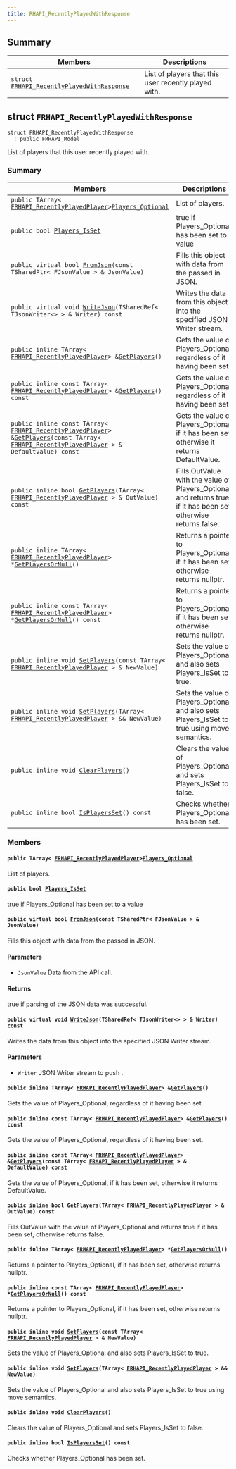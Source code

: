 ```yaml
---
title: RHAPI_RecentlyPlayedWithResponse
---
```


## Summary

 Members                        | Descriptions                                
--------------------------------|---------------------------------------------
`struct `[`FRHAPI_RecentlyPlayedWithResponse`](#structFRHAPI__RecentlyPlayedWithResponse) | List of players that this user recently played with.

## struct `FRHAPI_RecentlyPlayedWithResponse` <a id="structFRHAPI__RecentlyPlayedWithResponse"></a>

```
struct FRHAPI_RecentlyPlayedWithResponse
  : public FRHAPI_Model
```

List of players that this user recently played with.

### Summary

 Members                        | Descriptions                                
--------------------------------|---------------------------------------------
`public TArray< `[`FRHAPI_RecentlyPlayedPlayer`](RHAPI_RecentlyPlayedPlayer.md#structFRHAPI__RecentlyPlayedPlayer)` > `[`Players_Optional`](#structFRHAPI__RecentlyPlayedWithResponse_1a58c6727b0a88fd238f08b3f475f52e6c) | List of players.
`public bool `[`Players_IsSet`](#structFRHAPI__RecentlyPlayedWithResponse_1af122b7674609b13a0edf25d99f33fdfe) | true if Players_Optional has been set to a value
`public virtual bool `[`FromJson`](#structFRHAPI__RecentlyPlayedWithResponse_1afb7e8e3317e3cf92f993d1cd5139a271)`(const TSharedPtr< FJsonValue > & JsonValue)` | Fills this object with data from the passed in JSON.
`public virtual void `[`WriteJson`](#structFRHAPI__RecentlyPlayedWithResponse_1a1b8e33f7a9984045ababddbf7f9cfb8e)`(TSharedRef< TJsonWriter<> > & Writer) const` | Writes the data from this object into the specified JSON Writer stream.
`public inline TArray< `[`FRHAPI_RecentlyPlayedPlayer`](RHAPI_RecentlyPlayedPlayer.md#structFRHAPI__RecentlyPlayedPlayer)` > & `[`GetPlayers`](#structFRHAPI__RecentlyPlayedWithResponse_1ac1f97891445fd4b729c1df2df97a103d)`()` | Gets the value of Players_Optional, regardless of it having been set.
`public inline const TArray< `[`FRHAPI_RecentlyPlayedPlayer`](RHAPI_RecentlyPlayedPlayer.md#structFRHAPI__RecentlyPlayedPlayer)` > & `[`GetPlayers`](#structFRHAPI__RecentlyPlayedWithResponse_1a3f4301a5c517e7a4218e1099078b7f64)`() const` | Gets the value of Players_Optional, regardless of it having been set.
`public inline const TArray< `[`FRHAPI_RecentlyPlayedPlayer`](RHAPI_RecentlyPlayedPlayer.md#structFRHAPI__RecentlyPlayedPlayer)` > & `[`GetPlayers`](#structFRHAPI__RecentlyPlayedWithResponse_1ade825e5816ac582cd78aef9cdffe8781)`(const TArray< `[`FRHAPI_RecentlyPlayedPlayer`](RHAPI_RecentlyPlayedPlayer.md#structFRHAPI__RecentlyPlayedPlayer)` > & DefaultValue) const` | Gets the value of Players_Optional, if it has been set, otherwise it returns DefaultValue.
`public inline bool `[`GetPlayers`](#structFRHAPI__RecentlyPlayedWithResponse_1a8e877384640317b5bcf283f6fbd34267)`(TArray< `[`FRHAPI_RecentlyPlayedPlayer`](RHAPI_RecentlyPlayedPlayer.md#structFRHAPI__RecentlyPlayedPlayer)` > & OutValue) const` | Fills OutValue with the value of Players_Optional and returns true if it has been set, otherwise returns false.
`public inline TArray< `[`FRHAPI_RecentlyPlayedPlayer`](RHAPI_RecentlyPlayedPlayer.md#structFRHAPI__RecentlyPlayedPlayer)` > * `[`GetPlayersOrNull`](#structFRHAPI__RecentlyPlayedWithResponse_1a4799304499d14719f858d2261b6b109a)`()` | Returns a pointer to Players_Optional, if it has been set, otherwise returns nullptr.
`public inline const TArray< `[`FRHAPI_RecentlyPlayedPlayer`](RHAPI_RecentlyPlayedPlayer.md#structFRHAPI__RecentlyPlayedPlayer)` > * `[`GetPlayersOrNull`](#structFRHAPI__RecentlyPlayedWithResponse_1a8c91f7cdf7b7bc9a797d3ee513aa1525)`() const` | Returns a pointer to Players_Optional, if it has been set, otherwise returns nullptr.
`public inline void `[`SetPlayers`](#structFRHAPI__RecentlyPlayedWithResponse_1aa7ede4bfb8dbe8219bee42e97ec778e6)`(const TArray< `[`FRHAPI_RecentlyPlayedPlayer`](RHAPI_RecentlyPlayedPlayer.md#structFRHAPI__RecentlyPlayedPlayer)` > & NewValue)` | Sets the value of Players_Optional and also sets Players_IsSet to true.
`public inline void `[`SetPlayers`](#structFRHAPI__RecentlyPlayedWithResponse_1a0afb4683d838f22a9e1aebf94c6491df)`(TArray< `[`FRHAPI_RecentlyPlayedPlayer`](RHAPI_RecentlyPlayedPlayer.md#structFRHAPI__RecentlyPlayedPlayer)` > && NewValue)` | Sets the value of Players_Optional and also sets Players_IsSet to true using move semantics.
`public inline void `[`ClearPlayers`](#structFRHAPI__RecentlyPlayedWithResponse_1ad7afce42fd45f94a1964e169d9be6bab)`()` | Clears the value of Players_Optional and sets Players_IsSet to false.
`public inline bool `[`IsPlayersSet`](#structFRHAPI__RecentlyPlayedWithResponse_1a9df821236934272227ac67aa59b4eae4)`() const` | Checks whether Players_Optional has been set.

### Members

#### `public TArray< `[`FRHAPI_RecentlyPlayedPlayer`](RHAPI_RecentlyPlayedPlayer.md#structFRHAPI__RecentlyPlayedPlayer)` > `[`Players_Optional`](#structFRHAPI__RecentlyPlayedWithResponse_1a58c6727b0a88fd238f08b3f475f52e6c) <a id="structFRHAPI__RecentlyPlayedWithResponse_1a58c6727b0a88fd238f08b3f475f52e6c"></a>

List of players.

#### `public bool `[`Players_IsSet`](#structFRHAPI__RecentlyPlayedWithResponse_1af122b7674609b13a0edf25d99f33fdfe) <a id="structFRHAPI__RecentlyPlayedWithResponse_1af122b7674609b13a0edf25d99f33fdfe"></a>

true if Players_Optional has been set to a value

#### `public virtual bool `[`FromJson`](#structFRHAPI__RecentlyPlayedWithResponse_1afb7e8e3317e3cf92f993d1cd5139a271)`(const TSharedPtr< FJsonValue > & JsonValue)` <a id="structFRHAPI__RecentlyPlayedWithResponse_1afb7e8e3317e3cf92f993d1cd5139a271"></a>

Fills this object with data from the passed in JSON.

#### Parameters
* `JsonValue` Data from the API call.

#### Returns
true if parsing of the JSON data was successful.

#### `public virtual void `[`WriteJson`](#structFRHAPI__RecentlyPlayedWithResponse_1a1b8e33f7a9984045ababddbf7f9cfb8e)`(TSharedRef< TJsonWriter<> > & Writer) const` <a id="structFRHAPI__RecentlyPlayedWithResponse_1a1b8e33f7a9984045ababddbf7f9cfb8e"></a>

Writes the data from this object into the specified JSON Writer stream.

#### Parameters
* `Writer` JSON Writer stream to push .

#### `public inline TArray< `[`FRHAPI_RecentlyPlayedPlayer`](RHAPI_RecentlyPlayedPlayer.md#structFRHAPI__RecentlyPlayedPlayer)` > & `[`GetPlayers`](#structFRHAPI__RecentlyPlayedWithResponse_1ac1f97891445fd4b729c1df2df97a103d)`()` <a id="structFRHAPI__RecentlyPlayedWithResponse_1ac1f97891445fd4b729c1df2df97a103d"></a>

Gets the value of Players_Optional, regardless of it having been set.

#### `public inline const TArray< `[`FRHAPI_RecentlyPlayedPlayer`](RHAPI_RecentlyPlayedPlayer.md#structFRHAPI__RecentlyPlayedPlayer)` > & `[`GetPlayers`](#structFRHAPI__RecentlyPlayedWithResponse_1a3f4301a5c517e7a4218e1099078b7f64)`() const` <a id="structFRHAPI__RecentlyPlayedWithResponse_1a3f4301a5c517e7a4218e1099078b7f64"></a>

Gets the value of Players_Optional, regardless of it having been set.

#### `public inline const TArray< `[`FRHAPI_RecentlyPlayedPlayer`](RHAPI_RecentlyPlayedPlayer.md#structFRHAPI__RecentlyPlayedPlayer)` > & `[`GetPlayers`](#structFRHAPI__RecentlyPlayedWithResponse_1ade825e5816ac582cd78aef9cdffe8781)`(const TArray< `[`FRHAPI_RecentlyPlayedPlayer`](RHAPI_RecentlyPlayedPlayer.md#structFRHAPI__RecentlyPlayedPlayer)` > & DefaultValue) const` <a id="structFRHAPI__RecentlyPlayedWithResponse_1ade825e5816ac582cd78aef9cdffe8781"></a>

Gets the value of Players_Optional, if it has been set, otherwise it returns DefaultValue.

#### `public inline bool `[`GetPlayers`](#structFRHAPI__RecentlyPlayedWithResponse_1a8e877384640317b5bcf283f6fbd34267)`(TArray< `[`FRHAPI_RecentlyPlayedPlayer`](RHAPI_RecentlyPlayedPlayer.md#structFRHAPI__RecentlyPlayedPlayer)` > & OutValue) const` <a id="structFRHAPI__RecentlyPlayedWithResponse_1a8e877384640317b5bcf283f6fbd34267"></a>

Fills OutValue with the value of Players_Optional and returns true if it has been set, otherwise returns false.

#### `public inline TArray< `[`FRHAPI_RecentlyPlayedPlayer`](RHAPI_RecentlyPlayedPlayer.md#structFRHAPI__RecentlyPlayedPlayer)` > * `[`GetPlayersOrNull`](#structFRHAPI__RecentlyPlayedWithResponse_1a4799304499d14719f858d2261b6b109a)`()` <a id="structFRHAPI__RecentlyPlayedWithResponse_1a4799304499d14719f858d2261b6b109a"></a>

Returns a pointer to Players_Optional, if it has been set, otherwise returns nullptr.

#### `public inline const TArray< `[`FRHAPI_RecentlyPlayedPlayer`](RHAPI_RecentlyPlayedPlayer.md#structFRHAPI__RecentlyPlayedPlayer)` > * `[`GetPlayersOrNull`](#structFRHAPI__RecentlyPlayedWithResponse_1a8c91f7cdf7b7bc9a797d3ee513aa1525)`() const` <a id="structFRHAPI__RecentlyPlayedWithResponse_1a8c91f7cdf7b7bc9a797d3ee513aa1525"></a>

Returns a pointer to Players_Optional, if it has been set, otherwise returns nullptr.

#### `public inline void `[`SetPlayers`](#structFRHAPI__RecentlyPlayedWithResponse_1aa7ede4bfb8dbe8219bee42e97ec778e6)`(const TArray< `[`FRHAPI_RecentlyPlayedPlayer`](RHAPI_RecentlyPlayedPlayer.md#structFRHAPI__RecentlyPlayedPlayer)` > & NewValue)` <a id="structFRHAPI__RecentlyPlayedWithResponse_1aa7ede4bfb8dbe8219bee42e97ec778e6"></a>

Sets the value of Players_Optional and also sets Players_IsSet to true.

#### `public inline void `[`SetPlayers`](#structFRHAPI__RecentlyPlayedWithResponse_1a0afb4683d838f22a9e1aebf94c6491df)`(TArray< `[`FRHAPI_RecentlyPlayedPlayer`](RHAPI_RecentlyPlayedPlayer.md#structFRHAPI__RecentlyPlayedPlayer)` > && NewValue)` <a id="structFRHAPI__RecentlyPlayedWithResponse_1a0afb4683d838f22a9e1aebf94c6491df"></a>

Sets the value of Players_Optional and also sets Players_IsSet to true using move semantics.

#### `public inline void `[`ClearPlayers`](#structFRHAPI__RecentlyPlayedWithResponse_1ad7afce42fd45f94a1964e169d9be6bab)`()` <a id="structFRHAPI__RecentlyPlayedWithResponse_1ad7afce42fd45f94a1964e169d9be6bab"></a>

Clears the value of Players_Optional and sets Players_IsSet to false.

#### `public inline bool `[`IsPlayersSet`](#structFRHAPI__RecentlyPlayedWithResponse_1a9df821236934272227ac67aa59b4eae4)`() const` <a id="structFRHAPI__RecentlyPlayedWithResponse_1a9df821236934272227ac67aa59b4eae4"></a>

Checks whether Players_Optional has been set.

